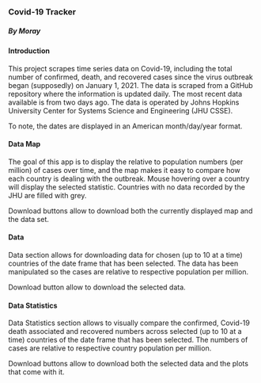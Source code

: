 ### Covid-19 Tracker
##### By **Moray**

#### Introduction

This project scrapes time series data on Covid-19, including the total number of confirmed, death, and recovered cases since the virus outbreak began (supposedly) on January 1, 2021. The data is scraped from a GitHub repository where the information is updated daily. The most recent data available is from two days ago. The data is operated by Johns Hopkins University Center for Systems Science and Engineering (JHU CSSE). 

To note, the dates are displayed in an American month/day/year format. 

#### Data Map

The goal of this app is to display the relative to population numbers (per million) of cases over time, and the map makes it easy to compare how each country is dealing with the outbreak. Mouse hovering over a country will display the selected statistic. Countries with no data recorded by the JHU are filled with grey.

Download buttons allow to download both the currently displayed map and the data set.

#### Data

Data section allows for downloading data for chosen (up to 10 at a time) countries of the date frame that has been selected.  The data has been manipulated so the cases are relative to respective population per million.

Download button allow to download the selected data.

#### Data Statistics

Data Statistics section allows to visually compare the confirmed, Covid-19 death associated and recovered numbers across selected (up to 10 at a time) countries of the date frame that has been selected. The numbers of cases are relative to respective country population per million.

Download buttons allow to download both the selected data and the plots that come with it.

